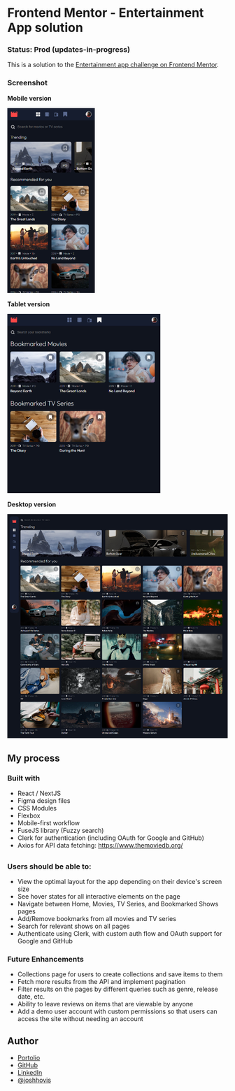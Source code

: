 # Frontend Mentor - Entertainment App solution

### Status: Prod (updates-in-progress)

This is a solution to the [Entertainment app challenge on Frontend Mentor](https://www.frontendmentor.io/challenges/entertainment-web-app-J-UhgAW1X/hub).

### Screenshot

**Mobile version**

<img src="./public/images/screenshot-mobile.png" alt="Entertainment app on a mobile device viewport" width="200"/>

**Tablet version**

<img src="./public/images/screenshot-tablet.png" alt="Entertainment app on a mobile device viewport" width="350"/>

**Desktop version**

<img src="./public/images/screenshot-desktop.png" alt="Entertainment app on a desktop device viewport" width="550"/>

## My process

### Built with

-   React / NextJS
-   Figma design files
-   CSS Modules
-   Flexbox
-   Mobile-first workflow
-   FuseJS library (Fuzzy search)
-   Clerk for authentication (including OAuth for Google and GitHub)
-   Axios for API data fetching: https://www.themoviedb.org/

##

### Users should be able to:

-   View the optimal layout for the app depending on their device's screen size
-   See hover states for all interactive elements on the page
-   Navigate between Home, Movies, TV Series, and Bookmarked Shows pages
-   Add/Remove bookmarks from all movies and TV series
-   Search for relevant shows on all pages
-   Authenticate using Clerk, with custom auth flow and OAuth support for Google and GitHub

### Future Enhancements

-   Collections page for users to create collections and save items to them
-   Fetch more results from the API and implement pagination
-   Filter results on the pages by different queries such as genre, release date, etc.
-   Ability to leave reviews on items that are viewable by anyone
-   Add a demo user account with custom permissions so that users can access the site without needing an account

## Author

-   [Portolio](https://www.joshuahovis.com/)
-   [GitHub](https://github.com/joshhovis)
-   [LinkedIn](https://www.linkedin.com/in/joshua-hovis/)
-   [@joshhovis](https://www.frontendmentor.io/profile/joshhovis)
